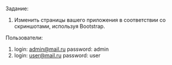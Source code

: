 Задание:
1. Изменить страницы вашего приложения в соответствии со скриншотами, используя Bootstrap.

Пользователи:
1. login: admin@mail.ru  password: admin
2. login: user@mail.ru  password: user